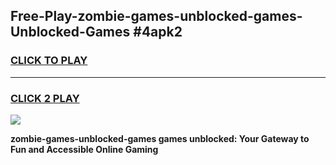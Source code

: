 
## Free-Play-zombie-games-unblocked-games-Unblocked-Games #4apk2
<h3>
<a href="https://news.freeplayer.one?title=zombie-games-unblocked-games&ref=8M">CLICK TO PLAY</a></h3>
<hr>

<h3>
<a href="https://news.freeplayer.one?title=zombie-games-unblocked-games&ref=8M">CLICK 2 PLAY</a>
  
</h3>

<a href="https://news.freeplayer.one?title=zombie-games-unblocked-games&ref=8M"><img src="https://clearcache.store/games.png"></a>


**zombie-games-unblocked-games games unblocked: Your Gateway to Fun and Accessible Online Gaming**
